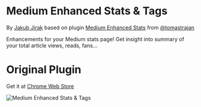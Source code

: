 # Medium Enhanced Stats & Tags 
By [Jakub Jirak](https://jakubjirak.medium.com) based on plugin [Medium Enhanced Stats](https://chrome.google.com/webstore/detail/medium-enhanced-stats/jnomnfoenpdinfkpaaigokicgcfkomjo) from [@tomastrajan](https://twitter.com/tomastrajan)

Enhancements for your Medium stats page! Get insight into summary of your total article views, reads, fans...

# Original Plugin

Get it at [Chrome Web Store](https://chrome.google.com/webstore/detail/medium-enhanced-stats/jnomnfoenpdinfkpaaigokicgcfkomjo)

![Medium Enhanced Stats & Tags](https://raw.githubusercontent.com/tomastrajan/medium-enhanced-stats/master/assets/screen3.png)
